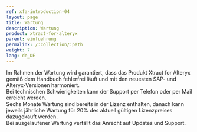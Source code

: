```yaml
---
ref: xfa-introduction-04
layout: page
title: Wartung
description: Wartung
product: xtract-for-alteryx
parent: einfuehrung
permalink: /:collection/:path
weight: 7
lang: de_DE
---
```


Im Rahmen der Wartung wird garantiert, dass das Produkt Xtract for Alteryx gemäß dem Handbuch fehlerfrei läuft und mit den neuesten SAP- und Alteryx-Versionen harmoniert. <br>
Bei technischen Schwierigkeiten kann der Support per Telefon oder per Mail erreicht werden.<br>
Sechs Monate Wartung sind bereits in der Lizenz enthalten, danach kann jeweils jährliche Wartung für 20% des aktuell gültigen Lizenzpreises dazugekauft werden.<br>
Bei ausgelaufener Wartung verfällt das Anrecht auf Updates und Support.<br>
